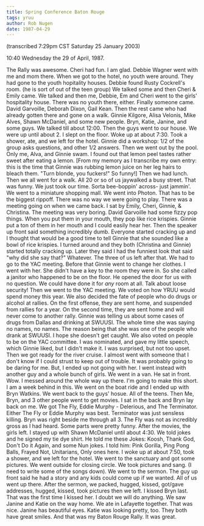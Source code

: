 ```yaml
---
title: Spring Conference Baton Rouge
tags: yruu
author: Rob Nugen
date: 1987-04-29
---
```


<p class=note>(transcribed 7:29pm CST Saturday 25 January 2003)</p>

<p class=date>10:40 Wednesday the 29 of April, 1987.</p>

<p>The Rally was awesome.  Cheri had fun.  I am glad.  Debbie Wagner
went with me and mom there.  When we got to the hotel, no youth were
around.  They had gone to the youth hopitality houses.  Debbie found
Rusty Cockrell's room.  (he is sort of out of the teen group) We
talked some and then Cheri & Emily came.  We talked and then me,
Debbie, Em and Cheri went to the girls' hospitality house.  There was
no youth there, either.  Finally someone came.  David Garvoille,
Deborah Dixon, Gail Kean.  Then the rest came who had already gotten
there and gone on a walk.  Ginnie Kilgore, Alisa Velonis, Mike Alves,
Shawn McDaniel, and some new people.  Bryn, Katie, Janine, and some
guys.  We talked till about 12:00.  Then the guys went to our house.
We were up until about 2.  I slept on the floor.  Woke up at about
7:30.  Took a shower, ate, and we left for the hotel.  Ginnie did a
workshop: 1/2 of the group asks questions, and other 1/2 answers.
Then we went out by the pool.  Only me, Alva, and Ginnie swam.  I
found out that lemon peel tastes rather sweet after eating a lemon.
[From my memory as I transcribe my own entry: this is the time that
Ginnie was rubbing lemon juice on her leg hairs to bleach them.  "Turn
blonde, you fuckers!"  So funny!] Then we had lunch.  Then we all went
for a walk.  All 20 or so of us jaywalked a busy street.  That was
funny.  We just took our time.  Sorta bee-boppin' across- just
jammin'.  We went to a miniature shopping mall.  We went into Photon.
That has to be the biggest rippoff.  There was no way we were going to
play.  There was a meeting going on when we came back.  I sat by
Emily, Cheri, Ginnie, & Christina.  The meeting was very boring.
David Garvoille had some fizzy pop things.  When you put them in your
mouth, they pop like rice krispies.  Ginnie put a ton of them in her
mouth and I could easily hear her.  Then the speaker up front said
something incredibly dumb.  Everyone started cracking up and I thought
that would be a good time to tell Ginnie that she sounded like a bowl
of rice krispies.  I turned around and they both (Christina and
Ginnie) started totally cracking up.  Later they said I had the
funniest look that said "why did she say that?"  Whatever.  The three
of us left after that.  We had to go to the YAC meeting.  Before that
Ginnie went to change her clothes.  I went with her.  She didn't have
a key to the room they were in.  So she called a janitor who happened
to be on the floor.  He opened the door for us with no question.  We
could have done it for <em>any</em> room at all.  Talk about loose
security!  Then we went to the YAC meeting.  We voted on how YRUU
would spend money this year.  We also decided the fate of people who
do drugs or alcohol at rallies.  On the first offense, they are sent
home, and suspended from rallies for a year.  On the second time, they
are sent home and will never come to another rally.  Ginnie was
telling us about some cases of drugs from Dallas and drinking at
SWUUSI. The whole time she was saying no names, no names.  The reason
being that she was one of the people who drank at SWUUSI.  I hope she
doesn't get caught.  We also voted on people to be on the YAC
committee.  I was nominated, and gave my little speech, which Ginnie
liked, but I didn't make it.  I was surprised, but not too upset.
Then we got ready for the river cruise.  I almost went with someone
that I don't know if I could strust to keep out of trouble.  It was
probably going to be daring for me.  But, I ended up not going with
her.  I went instead with another guy and a whole bunch of girls.  We
went in a van.  He sat in front.  Wow.  I messed around the whole way
up there.  I'm going to make this short.  I am a week behind in this.
We went on the boat ride and I ended up with Bryn Watkins.  We went
back to the guys' hosue.  All of the teens.  Then Me, Bryn, and 3
other people went to get movies.  I sat in the back and Bryn lay back
on me.  We got The Fly, Eddie Murphy - Delerious, and The Terminator.
Either The Fly or Eddie Murphy was best.  Terminator was just sensless
killing.  Bryn was right beside me through all 3.  The Fly was not as
incredibly gross as I had heard. Some parts were pretty funny. After
the movies, the girls left.  I stayed up with Shawn McDaniel until
about 4:30.  We told jokes and he signed my tie dye shirt.  He told me
these Jokes: Koosh, Thank God, Don't Do it Again, and some Nun jokes.
I told him: Pink Gorilla, Ping Pong Balls, Frayed Not, Unitarians,
Only ones here.  I woke up at about 7:50, took a shower, and we left
for the hotel.  We went to the sanctuary and got some pictures.  We
went outside for closing circle.  We took pictures and sang.  (I need
to write some of the songs down).  We went to the sermon.  The guy up
front said he had a story and any kids could come up if we wanted.
All of us went up there.  After the sermon, we packed, hugged, kissed,
got/gave addresses, hugged, kissed, took pictures then we left.  I
kissed Bryn last.  That was the first time I kissed her.  I doubt we
will do anything.  We saw Janine and Katie on the way home.  We ate in
Lafayette together.  That was nice.  Janine has beautiful eyes.  Katie
was looking pretty, too.  They both have great smiles.  And that was
my Baton Rouge Rally.  It was great.</p>

